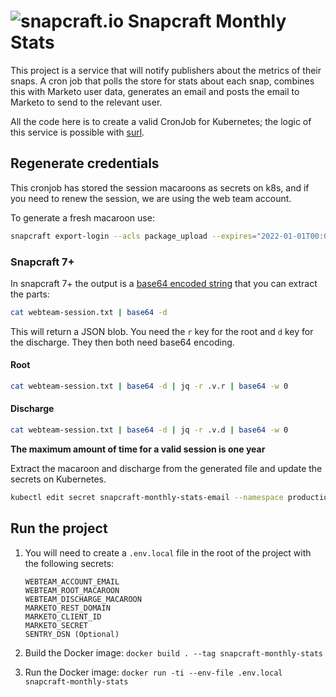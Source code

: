 # ![snapcraft.io](https://assets.ubuntu.com/v1/944b8760-snapcraft-logo-bird.svg?fmt=png&w=50 "Snapcraft") Snapcraft Monthly Stats

This project is a service that will notify publishers about the metrics of their snaps. A cron job that polls the store for stats about each snap, combines this with Marketo user data, generates an email and posts the email to Marketo to send to the relevant user.

All the code here is to create a valid CronJob for Kubernetes; the logic of this service is possible with [surl](https://github.com/Roadmaster/surl/).

## Regenerate credentials

This cronjob has stored the session macaroons as secrets on k8s, and if you need to renew the session, we are using the web team account.

To generate a fresh macaroon use:

```bash
snapcraft export-login --acls package_upload --expires="2022-01-01T00:00:00" webteam-session.txt
```

### Snapcraft 7+
In snapcraft 7+ the output is a [base64 encoded string](https://snapcraft.io/docs/snapcraft-authentication) that you can extract the parts:

```bash
cat webteam-session.txt | base64 -d
```

This will return a JSON blob. You need the `r` key for the root and `d` key for the discharge. They then both need base64 encoding.

#### Root

```bash
cat webteam-session.txt | base64 -d | jq -r .v.r | base64 -w 0
```

#### Discharge

```bash
cat webteam-session.txt | base64 -d | jq -r .v.d | base64 -w 0
```

**The maximum amount of time for a valid session is one year**

Extract the macaroon and discharge from the generated file and update the secrets on Kubernetes.

```bash
kubectl edit secret snapcraft-monthly-stats-email --namespace production
```

## Run the project

1. You will need to create a `.env.local` file in the root of the project with the following secrets:

    ```
    WEBTEAM_ACCOUNT_EMAIL
    WEBTEAM_ROOT_MACAROON
    WEBTEAM_DISCHARGE_MACAROON
    MARKETO_REST_DOMAIN
    MARKETO_CLIENT_ID
    MARKETO_SECRET
    SENTRY_DSN (Optional)
    ```

2. Build the Docker image: `docker build . --tag snapcraft-monthly-stats`

3. Run the Docker image: `docker run -ti --env-file .env.local snapcraft-monthly-stats`
